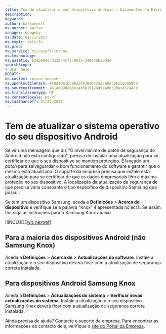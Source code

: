 ```yaml
---
title: Tem de atualizar o seu dispositivo Android | Documentos da Microsoft
description: 
keywords: 
author: barlanmsft
ms.author: barlan
manager: dougeby
ms.date: 01/11/2017
ms.topic: article
ms.prod: 
ms.service: microsoft-intune
ms.technology: 
ms.assetid: b3e5994c-d215-4c72-8915-349bd0b2504d
searchScope:
- User help
ROBOTS: 
ms.custom: intune-enduser
ms.openlocfilehash: ef8d10a1bc06234930ae32a2ce0dc8b1503e89d0
ms.sourcegitcommit: a41ad9988a8c14e6b15123a9ea9bc29ac437a4ce
ms.translationtype: HT
ms.contentlocale: pt-PT
ms.lasthandoff: 01/25/2018
---
```

# <a name="you-need-to-update-your-android-devices-operating-system"></a>Tem de atualizar o sistema operativo do seu dispositivo Android

Se vir uma mensagem que diz "O nível mínimo de patch de segurança do Android não está configurado", precisa de instalar uma atualização para se certificar de que o seu dispositivo se mantém protegido. É lançado um _patch_ para salvaguardar o bom funcionamento do software e garantir que o mesmo está atualizado. O suporte da empresa precisa que instale esta atualização para se certificar de que os dados empresariais têm a máxima proteção no seu dispositivo. A localização da atualização de segurança de que precisa varia consoante o tipo específico de dispositivo Samsung que possui.

Se tem um dispositivo Samsung, aceda a **Definições** > **Acerca do dispositivo** e verifique se a palavra "Knox" é apresentada no ecrã. Se assim for, siga as instruções para o Samsung Knox abaixo.

[!INCLUDE[wit_nextref](includes/end-user-os-update-guidance.md)]

## <a name="for-most-android-devices-non-samsung-knox"></a>Para a maioria dos dispositivos Android (não Samsung Knox)

Aceda a **Definições** > **Acerca de** > **Actualizações do software**. Instale a atualização e o seu dispositivo deverá ficar com a atualização de segurança correta instalada.

## <a name="for-samsung-knox-android-devices"></a>Para dispositivos Android Samsung Knox

Aceda a **Definições** > **Actualizações do sistema** > **Verificar novas actualizações do sistema**. Instale a atualização e o seu dispositivo Samsung Knox deverá ficar com a atualização de segurança correta instalada.



Ainda precisa de ajuda? Contacte o suporte da empresa. Para encontrar as informações de contacto dele, verifique o [site do Portal da Empresa](https://portal.manage.microsoft.com#HelpDeskDialog).
